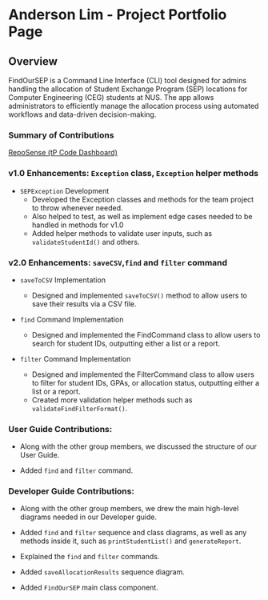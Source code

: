 # Anderson Lim - Project Portfolio Page

## Overview
FindOurSEP is a Command Line Interface (CLI) tool designed for admins handling the allocation of Student Exchange
Program (SEP) locations for Computer Engineering (CEG) students at NUS. The app allows administrators to efficiently
manage the allocation process using automated workflows and data-driven decision-making.

### Summary of Contributions
[RepoSense (tP Code Dashboard)](https://nus-cs2113-ay2425s1.github.io/tp-dashboard/?search=holy-an&breakdown=true&sort=groupTitle%20dsc&sortWithin=title&since=2024-09-20&timeframe=commit&mergegroup=&groupSelect=groupByRepos&checkedFileTypes=docs~functional-code~test-code~other)

### v1.0 Enhancements: `Exception` class, `Exception` helper methods
- `SEPException` Development
  - Developed the Exception classes and methods for the team project to throw whenever needed.
  - Also helped to test, as well as implement edge cases needed to be handled in methods for v1.0
  - Added helper methods to validate user inputs, such as `validateStudentId()` and others.

### v2.0 Enhancements: `saveCSV`,`find` and `filter` command
- `saveToCSV` Implementation
  - Designed and implemented `saveToCSV()` method to allow users to save their results via a CSV file.

- `find` Command Implementation
  - Designed and implemented the FindCommand class to allow users to search for student IDs,
    outputting either a list or a report.
  
- `filter` Command Implementation
  - Designed and implemented the FilterCommand class to allow users to filter for student IDs, GPAs,
    or allocation status, outputting either a list or a report.
  - Created more validation helper methods such as `validateFindFilterFormat()`.

### User Guide Contributions:
- Along with the other group members, we discussed the structure of our User Guide.

- Added `find` and `filter` command.

### Developer Guide Contributions:
- Along with the other group members, we drew the main high-level diagrams needed in our Developer guide.

- Added `find` and `filter` sequence and class diagrams, as well as any methods inside it, such as
  `printStudentList()` and `generateReport`.

- Explained the `find` and `filter` commands.

- Added `saveAllocationResults` sequence diagram.

- Added `FindOurSEP` main class component.